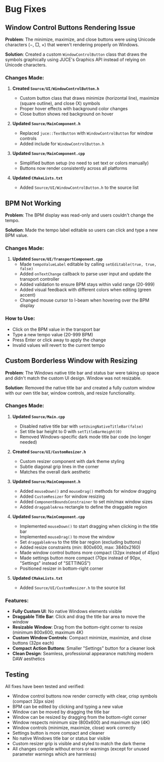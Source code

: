 # Bug Fixes

## Window Control Buttons Rendering Issue

**Problem**: The minimize, maximize, and close buttons were using Unicode characters (−, □, ×) that weren't rendering properly on Windows.

**Solution**: Created a custom `WindowControlButton` class that draws the symbols graphically using JUCE's Graphics API instead of relying on Unicode characters.

### Changes Made:

1. **Created `Source/UI/WindowControlButton.h`**
   - Custom button class that draws minimize (horizontal line), maximize (square outline), and close (X) symbols
   - Proper hover effects with background color changes
   - Close button shows red background on hover

2. **Updated `Source/MainComponent.h`**
   - Replaced `juce::TextButton` with `WindowControlButton` for window controls
   - Added include for `WindowControlButton.h`

3. **Updated `Source/MainComponent.cpp`**
   - Simplified button setup (no need to set text or colors manually)
   - Buttons now render consistently across all platforms

4. **Updated `CMakeLists.txt`**
   - Added `Source/UI/WindowControlButton.h` to the source list

## BPM Not Working

**Problem**: The BPM display was read-only and users couldn't change the tempo.

**Solution**: Made the tempo label editable so users can click and type a new BPM value.

### Changes Made:

1. **Updated `Source/UI/TransportComponent.cpp`**
   - Made `tempoValueLabel` editable by calling `setEditable(true, true, false)`
   - Added `onTextChange` callback to parse user input and update the transport controller
   - Added validation to ensure BPM stays within valid range (20-999)
   - Added visual feedback with different colors when editing (green accent)
   - Changed mouse cursor to I-beam when hovering over the BPM display

### How to Use:

- Click on the BPM value in the transport bar
- Type a new tempo value (20-999 BPM)
- Press Enter or click away to apply the change
- Invalid values will revert to the current tempo

## Custom Borderless Window with Resizing

**Problem**: The Windows native title bar and status bar were taking up space and didn't match the custom UI design. Window was not resizable.

**Solution**: Removed the native title bar and created a fully custom window with our own title bar, window controls, and resize functionality.

### Changes Made:

1. **Updated `Source/Main.cpp`**
   - Disabled native title bar with `setUsingNativeTitleBar(false)`
   - Set title bar height to 0 with `setTitleBarHeight(0)`
   - Removed Windows-specific dark mode title bar code (no longer needed)

2. **Created `Source/UI/CustomResizer.h`**
   - Custom resizer component with dark theme styling
   - Subtle diagonal grip lines in the corner
   - Matches the overall dark aesthetic

3. **Updated `Source/MainComponent.h`**
   - Added `mouseDown()` and `mouseDrag()` methods for window dragging
   - Added `CustomResizer` for window resizing
   - Added `ComponentBoundsConstrainer` to set min/max window sizes
   - Added `draggableArea` rectangle to define the draggable region

4. **Updated `Source/MainComponent.cpp`**
   - Implemented `mouseDown()` to start dragging when clicking in the title bar
   - Implemented `mouseDrag()` to move the window
   - Set `draggableArea` to the title bar region (excluding buttons)
   - Added resize constraints (min: 800x600, max: 3840x2160)
   - Made window control buttons more compact (32px instead of 45px)
   - Made settings button more compact (70px instead of 90px, "Settings" instead of "SETTINGS")
   - Positioned resizer in bottom-right corner

5. **Updated `CMakeLists.txt`**
   - Added `Source/UI/CustomResizer.h` to the source list

### Features:

- **Fully Custom UI**: No native Windows elements visible
- **Draggable Title Bar**: Click and drag the title bar area to move the window
- **Resizable Window**: Drag from the bottom-right corner to resize (minimum 800x600, maximum 4K)
- **Custom Window Controls**: Compact minimize, maximize, and close buttons (32px each)
- **Compact Action Buttons**: Smaller "Settings" button for a cleaner look
- **Clean Design**: Seamless, professional appearance matching modern DAW aesthetics

## Testing

All fixes have been tested and verified:
- Window control buttons now render correctly with clear, crisp symbols (compact 32px size)
- BPM can be edited by clicking and typing a new value
- Window can be moved by dragging the title bar
- Window can be resized by dragging from the bottom-right corner
- Window respects minimum size (800x600) and maximum size (4K)
- Window controls (minimize, maximize, close) work correctly
- Settings button is more compact and cleaner
- No native Windows title bar or status bar visible
- Custom resizer grip is visible and styled to match the dark theme
- All changes compile without errors or warnings (except for unused parameter warnings which are harmless)
